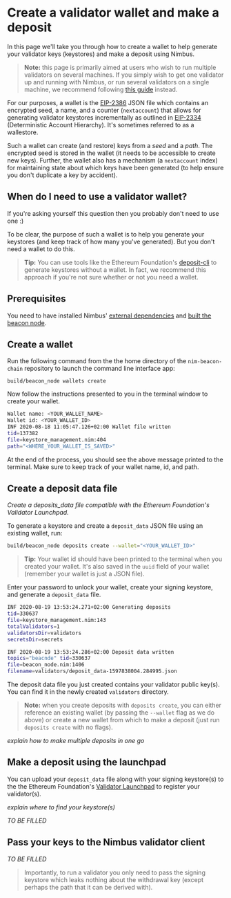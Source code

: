 # Create a validator wallet and make a deposit

In this page we'll take you through how to create a wallet to help generate your validator keys (keystores) and make a deposit using Nimbus.

> **Note:** this page is primarily aimed at users who wish to run multiple validators on several machines. If you simply wish to get one validator up and running with Nimbus, or run several validators on a single machine, we recommend following [this guide](./medalla.md) instead.


For our purposes, a wallet is the [EIP-2386](https://github.com/ethereum/EIPs/blob/4494da0966afa7318ec0157948821b19c4248805/EIPS/eip-2386.md) JSON file which contains an encrypted seed, a name, and a counter (`nextaccount`) that allows for generating validator keystores incrementally as outlined in [EIP-2334](https://eips.ethereum.org/EIPS/eip-2334) (Deterministic Account Hierarchy). It's sometimes referred to as a wallestore.

Such a wallet can create (and restore) keys from a *seed* and a *path*. The encrypted seed is stored in the wallet (it needs to be accessible to create new keys). Further, the wallet also has a mechanism (a `nextaccount` index) for maintaining state about which keys have been generated (to help ensure you don't duplicate a key by accident).



## When do I need to use a validator wallet?

If you're asking yourself this question then you probably don't need to use one :)

To be clear, the purpose of such a wallet is to help you generate your keystores (and keep track of how many you've generated). But you don't need a wallet to do this.

> **Tip:** You can use tools like the Ethereum Foundation's [deposit-cli](https://github.com/ethereum/eth2.0-deposit-cli) to generate keystores without a wallet. In fact, we recommend this approach if you're not sure whether or not you need a wallet.

## Prerequisites

You need to have installed Nimbus' [external dependencies](./install.md#external-dependencies) and [built the beacon node](./beacon_node.md#building-the-node).


## Create  a wallet

Run the following command from the the home directory of the `nim-beacon-chain` repository to launch the command line interface app:

```
build/beacon_node wallets create
```

Now follow the instructions presented to you in the terminal window to create your wallet.

```bash
Wallet name: <YOUR_WALLET_NAME>
Wallet id: <YOUR_WALLET_ID>
INF 2020-08-18 11:05:47.126+02:00 Wallet file written
tid=137382
file=keystore_management.nim:404
path="<WHERE_YOUR_WALLET_IS_SAVED>"
```

At the end of the process, you should see the above message printed to the terminal. Make sure to keep track of your wallet name, id, and path.

## Create a deposit data file
*Create a deposits_data file compatible with the Ethereum Foundation's Validator Launchpad.*

To generate a keystore and create a `deposit_data` JSON file using an existing wallet, run:
```bash
build/beacon_node deposits create --wallet="<YOUR_WALLET_ID>"
```
> **Tip:** Your wallet id should have been printed to the terminal when you created your wallet. It's also saved in the `uuid` field of your wallet (remember your wallet is just a JSON file).

Enter your password to unlock your wallet, create your signing keystore, and generate a `deposit_data` file.

```bash
INF 2020-08-19 13:53:24.271+02:00 Generating deposits
tid=330637
file=keystore_management.nim:143 
totalValidators=1
validatorsDir=validators 
secretsDir=secrets

INF 2020-08-19 13:53:24.286+02:00 Deposit data written
topics="beacnde" tid=330637 
file=beacon_node.nim:1406 
filename=validators/deposit_data-1597838004.284995.json
```

The deposit data file you just created contains your validator public key(s). You can find it in the newly created `validators` directory.

> **Note:** when you create deposits with `deposits create`, you can either reference an existing wallet (by passing the `--wallet` flag as we do above) or create a new wallet from which to make a deposit (just run `deposits create` with no flags).

*explain how to make multiple deposits in one go*

## Make a deposit using the launchpad

 You can upload your `deposit_data` file along with your signing keystore(s) to the the Ethereum Foundation's [Validator Launchpad](https://medalla.launchpad.ethereum.org/) to register your validator(s).
 
 *explain where to find your keystore(s)*

*TO BE FILLED*

## Pass your keys to the Nimbus validator client

*TO BE FILLED*

> Importantly, to run a validator you only need to pass the signing keystore which leaks nothing about the withdrawal key (except perhaps the path that it can be derived with).

